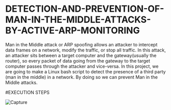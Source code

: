 # DETECTION-AND-PREVENTION-OF-MAN-IN-THE-MIDDLE-ATTACKS-BY-ACTIVE-ARP-MONITORING
Man in the Middle attack or ARP spoofing allows an attacker to intercept data frames on a network, modify the traffic, or stop all traffic. In this attack, an attacker sits between a target computer and the gateway(usually the router), so every packet of data going from the gateway to the target computer passes through the attacker and vice-versa. In this project, we are going to make a Linux bash script to detect the presence of a third party (man in the middle) in a network. By doing so we can prevent Man in the Middle attacks. 

#EXECUTION STEPS


![Capture](https://user-images.githubusercontent.com/83951655/148357402-06a7b583-5994-47ba-8920-3b529b8dac3d.PNG)


